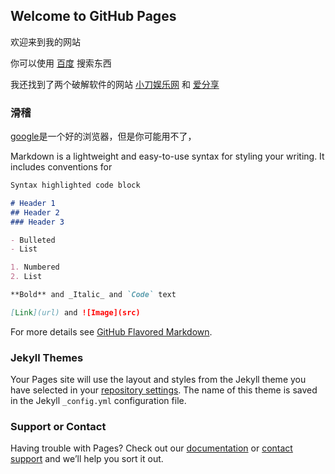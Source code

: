 ## Welcome to GitHub Pages

欢迎来到我的网站

 你可以使用 [百度](www.baidu.com) 搜索东西

我还找到了两个破解软件的网站 [小刀娱乐网](https://www.x6d.com/) 和 [爱分享](http://itjcc.com/)
### 滑稽

[google](www.google.com)是一个好的浏览器，但是你可能用不了，


Markdown is a lightweight and easy-to-use syntax for styling your writing. It includes conventions for

```markdown
Syntax highlighted code block

# Header 1
## Header 2
### Header 3

- Bulleted
- List

1. Numbered
2. List

**Bold** and _Italic_ and `Code` text

[Link](url) and ![Image](src)
```

For more details see [GitHub Flavored Markdown](https://guides.github.com/features/mastering-markdown/).

### Jekyll Themes

Your Pages site will use the layout and styles from the Jekyll theme you have selected in your [repository settings](https://github.com/tianleyitian/username.github.io/settings). The name of this theme is saved in the Jekyll `_config.yml` configuration file.

### Support or Contact

Having trouble with Pages? Check out our [documentation](https://docs.github.com/categories/github-pages-basics/) or [contact support](https://github.com/contact) and we’ll help you sort it out.
